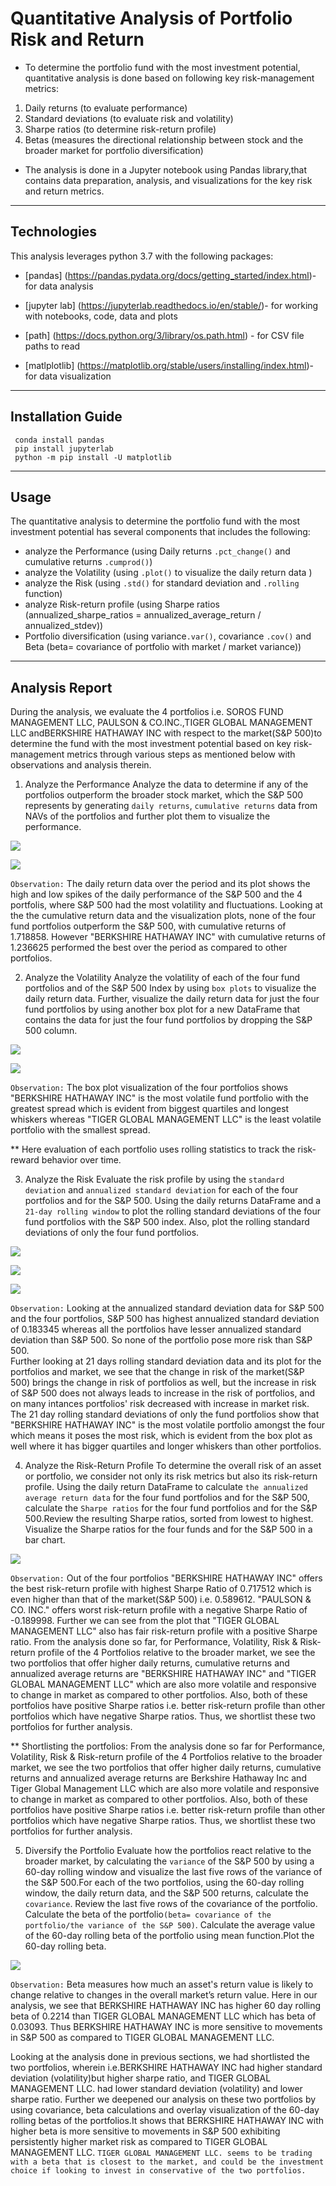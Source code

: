 # Quantitative Analysis of Portfolio Risk and Return

* To determine the portfolio fund with the most investment potential, quantitative analysis is done based on following key risk-management metrics:
1. Daily returns (to evaluate performance)
2. Standard deviations (to evaluate risk and volatility)
3. Sharpe ratios (to determine risk-return profile)
4. Betas (measures the directional relationship between stock and the broader market for portfolio diversification)

* The analysis is done in a Jupyter notebook using Pandas library,that contains data preparation, analysis, and visualizations for the key risk and return metrics.
---

## Technologies

This analysis leverages python 3.7 with the following packages:

* [pandas] (https://pandas.pydata.org/docs/getting_started/index.html)- for data analysis

* [jupyter lab] (https://jupyterlab.readthedocs.io/en/stable/)- for working with notebooks, code, data and plots

* [path] (https://docs.python.org/3/library/os.path.html) - for CSV file paths to read 

* [matlplotlib] (https://matplotlib.org/stable/users/installing/index.html)- for data visualization 

---

## Installation Guide

```
 conda install pandas
 pip install jupyterlab
 python -m pip install -U matplotlib
 ```
---
## Usage

The quantitative analysis to determine the portfolio fund with the most investment potential has several components that includes the following:

- analyze the Performance
(using Daily returns `.pct_change()` and cumulative returns `.cumprod()`)
- analyze the Volatility
(using `.plot()` to visualize the daily return data )
- analyze the Risk
(using `.std()` for standard deviation and `.rolling` function)
- analyze Risk-return profile
(using Sharpe ratios (annualized_sharpe_ratios = annualized_average_return / annualized_stdev))
- Portfolio diversification
(using variance`.var()`, covariance `.cov()` and Beta (beta= covariance of portfolio with market / market variance))
---
## Analysis Report

During the analysis, we evaluate the 4 portfolios i.e. SOROS FUND MANAGEMENT LLC, PAULSON & CO.INC.,TIGER GLOBAL MANAGEMENT LLC andBERKSHIRE HATHAWAY INC with respect to the market(S&P 500)to determine the fund with the most investment potential based on key risk-management metrics through various steps as mentioned below with observations and analysis therein.

1. Analyze the Performance
Analyze the data to determine if any of the portfolios outperform the broader stock market, which the S&P 500 represents by generating `daily returns`, `cumulative returns` data from NAVs of the portfolios and further plot them to visualize the performance.

![](images/daily_returns_plot.png)

![](images/cumulative_returns_plot.png)

`Observation:` The daily return data over the period and its plot shows the high and low spikes of the daily performance of the S&P 500 and the 4 portfolis, where S&P 500 had the most volatility and fluctuations.
Looking  at the the cumulative return data and the visualization plots, none of the four fund portfolios outperform the S&P 500, with cumulative returns of 1.718858. However "BERKSHIRE HATHAWAY INC"  with cumulative returns of 1.236625 performed the best over the period as compared to other portfolios.

2. Analyze the Volatility
Analyze the volatility of each of the four fund portfolios and of the S&P 500 Index by using `box plots` to visualize the daily return data. Further, visualize the daily return data for just the four fund portfolios by using another box plot for a new DataFrame that contains the data for just the four fund portfolios by dropping the S&P 500 column.

![](images/volatility_plot.png)

![](images/volatility_portfolio.png)

`Observation:` The box plot visualization of the four portfolios shows "BERKSHIRE HATHAWAY INC" is the most volatile fund portfolio with the greatest spread which is evident from biggest quartiles and longest whiskers whereas "TIGER GLOBAL MANAGEMENT LLC" is the least volatile portfolio with the smallest spread.

** Here evaluation of each portfolio uses rolling statistics to track the risk-reward behavior over time.

3. Analyze the Risk
Evaluate the risk profile by using the `standard deviation` and `annualized standard deviation` for each of the four portfolios and for the S&P 500. Using the daily returns DataFrame and a `21-day rolling window` to plot the rolling standard deviations of the four fund portfolios with the S&P 500 index. Also, plot the rolling standard deviations of only the four fund portfolios.

![](images/21day_rollind_std.png)

![](images/rolling_std_portfolio.png)

![](images/rolling_std_portfolio2.png)

`Observation:` Looking at the annualized standard deviation data for S&P 500 and the four portfolios, S&P 500 has highest annualized standard deviation of 0.183345 whereas all the portfolios have lesser annualized standard deviation than S&P 500. So none of the portfolio pose more risk than S&P 500.   
Further looking at 21 days rolling standard deviation data and its plot for the portfolios and market, we see that the change in risk of the market(S&P 500) brings the change in risk of portfolios as well, but the increase in risk of S&P 500 does not always leads to increase in the risk of portfolios, and on many intances portfolios' risk decreased with increase in market risk.
The 21 day rolling standard deviations of only the fund portfolios show that "BERKSHIRE HATHAWAY INC" is the most volatile portfolio amongst the four which means it poses the most risk, which is evident from the box plot as well where it has bigger quartiles and longer whiskers than other portfolios.

4. Analyze the Risk-Return Profile
To determine the overall risk of an asset or portfolio, we consider not only its risk metrics but also its risk-return profile. Using the daily return DataFrame to calculate `the annualized average return data` for the four fund portfolios and for the S&P 500, calculate the `Sharpe ratios` for the four fund portfolios and for the S&P 500.Review the resulting Sharpe ratios, sorted from lowest to highest. Visualize the Sharpe ratios for the four funds and for the S&P 500 in a bar chart.

![](images/sharpe_ratio.png)

`Observation:` Out of the four portfolios "BERKSHIRE HATHAWAY INC" offers the best risk-return profile with highest Sharpe Ratio of 0.717512 which is even higher than that of the market(S&P 500) i.e. 0.589612. "PAULSON & CO. INC." offers worst risk-return profile with a negative Sharpe Ratio of -0.189998. Further we can see from the plot that "TIGER GLOBAL MANAGEMENT LLC" also has fair risk-return profile with a positive Sharpe ratio.
From the analysis done so far, for Performance, Volatility, Risk & Risk-return profile of the 4 Portfolios relative to the broader market, we see the two portfolios that offer higher daily returns, cumulative returns and annualized average returns are "BERKSHIRE HATHAWAY INC" and "TIGER GLOBAL MANAGEMENT LLC" which are also more volatile and responsive to change in market as compared to other portfolios. Also, both of these portfolios have positive Sharpe ratios i.e. better risk-return profile than other portfolios which have negative Sharpe ratios. Thus, we shortlist these two portfolios for further analysis.

** Shortlisting the portfolios:
From the analysis done so far for Performance, Volatility, Risk & Risk-return profile of the 4 Portfolios relative to the broader market, we see the two portfolios that offer higher daily returns, cumulative returns and annualized average returns are Berkshire Hathaway Inc and Tiger Global Management LLC which are also more volatile and responsive to change in market as compared to other portfolios. Also, both of these portfolios have positive Sharpe ratios i.e. better risk-return profile than other portfolios which have negative Sharpe ratios. Thus, we shortlist these two portfolios for further analysis.

5. Diversify the Portfolio
Evaluate how the portfolios react relative to the broader market, by calculating the `variance` of the S&P 500 by using a 60-day rolling window and visualize the last five rows of the variance of the S&P 500.For each of the two portfolios, using the 60-day rolling window, the daily return data, and the S&P 500 returns, calculate the `covariance`. Review the last five rows of the covariance of the portfolio.
Calculate the beta of the portfolio`(beta= covariance of the portfolio/the variance of the S&P 500)`. Calculate the average value of the 60-day rolling beta of the portfolio using mean function.Plot the 60-day rolling beta. 

![](images/rolling_beta.png)


`Observation:` Beta measures how much an asset's return value is likely to change relative to changes in the overall market’s return value. Here in our analysis, we see that BERKSHIRE HATHAWAY INC has higher 60 day rolling beta of 0.2214 than TIGER GLOBAL MANAGEMENT LLC which has beta of 0.03093. Thus BERKSHIRE HATHAWAY INC is more sensitive to movements in S&P 500 as compared to TIGER GLOBAL MANAGEMENT LLC.

Looking at the analysis done in previous sections, we had shortlisted the two portfolios, wherein  i.e.BERKSHIRE HATHAWAY INC  had higher standard deviation (volatility)but higher sharpe ratio, and TIGER GLOBAL MANAGEMENT LLC. had lower standard deviation (volatility) and lower sharpe ratio. 
Further we deepened our analysis on these two portfolios by using covariance, beta calculations and overlay visualization of the 60-day rolling betas of the portfolios.It shows that BERKSHIRE HATHAWAY INC with higher beta is more sensitive to movements in S&P 500 exhibiting persistently higher market risk as compared to TIGER GLOBAL MANAGEMENT LLC.
`TIGER GLOBAL MANAGEMENT LLC. seems to be trading with a beta that is closest to the market, and could be the investment choice if looking to invest in conservative of the two portfolios.`
